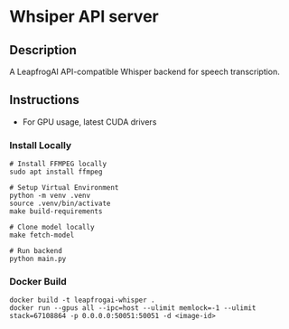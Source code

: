 # Whsiper API server

## Description
A LeapfrogAI API-compatible Whisper backend for speech transcription.

## Instructions

* For GPU usage, latest CUDA drivers

### Install Locally

```shell
# Install FFMPEG locally
sudo apt install ffmpeg

# Setup Virtual Environment
python -m venv .venv
source .venv/bin/activate
make build-requirements

# Clone model locally
make fetch-model

# Run backend
python main.py
```

### Docker Build

```shell
docker build -t leapfrogai-whisper .
docker run --gpus all --ipc=host --ulimit memlock=-1 --ulimit stack=67108864 -p 0.0.0.0:50051:50051 -d <image-id>
```
